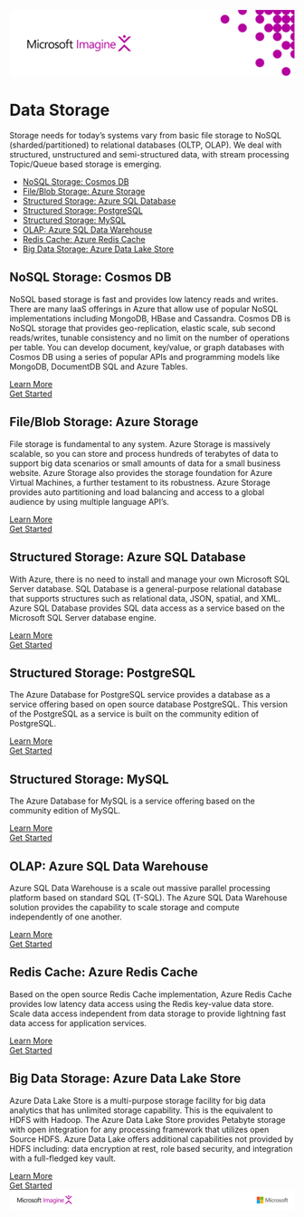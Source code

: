 ![](media/image1.png)
# Data Storage

Storage needs for today’s systems vary from basic file storage to NoSQL
(sharded/partitioned) to relational databases (OLTP, OLAP). We deal with
structured, unstructured and semi-structured data, with stream
processing Topic/Queue based storage is emerging.  
- [NoSQL Storage: Cosmos DB](#nosql-storage-cosmos-db)  
- [File/Blob Storage: Azure Storage](#fileblob-storage-azure-storage)  
- [Structured Storage: Azure SQL Database](#structured-storage-azure-sql-database)  
- [Structured Storage: PostgreSQL](#structured-storage-postgresql)  
- [Structured Storage: MySQL](#structured-storage-mysql)  
- [OLAP: Azure SQL Data Warehouse](#olap-azure-sql-data-warehouse)  
- [Redis Cache: Azure Redis Cache](#redis-cache-azure-redis-cache)  
- [Big Data Storage: Azure Data Lake Store](#big-data-storage-azure-data-lake-store)  

## NoSQL Storage: Cosmos DB

NoSQL based storage is fast and provides low latency reads and writes.
There are many IaaS offerings in Azure that allow use of popular NoSQL
implementations including MongoDB, HBase and Cassandra. Cosmos DB is
NoSQL storage that provides geo-replication, elastic scale, sub second
reads/writes, tunable consistency and no limit on the number of
operations per table. You can develop document, key/value, or graph
databases with Cosmos DB using a series of popular APIs and programming
models like MongoDB, DocumentDB SQL and Azure Tables.

[Learn More](https://docs.microsoft.com/en-us/azure/cosmos-db/introduction)  
[Get Started](https://docs.microsoft.com/en-us/azure/cosmos-db/create-documentdb-dotnet)

## File/Blob Storage: Azure Storage

File storage is fundamental to any system. Azure Storage is massively
scalable, so you can store and process hundreds of terabytes of data to
support big data scenarios or small amounts of data for a small business
website. Azure Storage also provides the storage foundation for Azure
Virtual Machines, a further testament to its robustness. Azure Storage
provides auto partitioning and load balancing and access to a global
audience by using multiple language API’s.

[Learn More](https://docs.microsoft.com/en-us/azure/storage/storage-introduction)  
[Get Started](https://docs.microsoft.com/en-us/azure/storage/storage-create-storage-account)

## Structured Storage: Azure SQL Database

With Azure, there is no need to install and manage your own Microsoft
SQL Server database. SQL Database is a general-purpose relational
database that supports structures such as relational data, JSON,
spatial, and XML. Azure SQL Database provides SQL data access as a
service based on the Microsoft SQL Server database engine.

[Learn More](https://docs.microsoft.com/en-us/azure/sql-database/sql-database-technical-overview)  
[Get Started](https://docs.microsoft.com/en-us/azure/sql-database/sql-database-get-started-portal)  

## Structured Storage: PostgreSQL

The Azure Database for PostgreSQL service provides a database as a
service offering based on open source database PostgreSQL. This version
of the PostgreSQL as a service is built on the community edition of
PostgreSQL.

[Learn More](https://docs.microsoft.com/en-us/azure/postgresql/overview)  
[Get Started](https://docs.microsoft.com/en-us/azure/postgresql/quickstart-create-server-database-portal)

## Structured Storage: MySQL

The Azure Database for MySQL is a service offering based on the
community edition of MySQL.

[Learn More](https://docs.microsoft.com/en-us/azure/mysql/overview)  
[Get Started](https://docs.microsoft.com/en-us/azure/mysql/quickstart-create-mysql-server-database-using-azure-portal)

## OLAP: Azure SQL Data Warehouse

Azure SQL Data Warehouse is a scale out massive parallel processing
platform based on standard SQL (T-SQL). The Azure SQL Data Warehouse
solution provides the capability to scale storage and compute
independently of one another.

[Learn More](https://docs.microsoft.com/en-us/azure/sql-data-warehouse/sql-data-warehouse-overview-what-is)  
[Get Started](https://docs.microsoft.com/en-us/azure/sql-data-warehouse/sql-data-warehouse-get-started-tutorial)

## Redis Cache: Azure Redis Cache

Based on the open source Redis Cache implementation, Azure Redis Cache
provides low latency data access using the Redis key-value data store.
Scale data access independent from data storage to provide lightning
fast data access for application services.

[Learn More](https://docs.microsoft.com/en-us/azure/redis-cache/)  
[Get Started](https://docs.microsoft.com/en-us/azure/redis-cache/cache-dotnet-how-to-use-azure-redis-cache)  

## Big Data Storage: Azure Data Lake Store

Azure Data Lake Store is a multi-purpose storage facility for big data
analytics that has unlimited storage capability. This is the equivalent
to HDFS with Hadoop. The Azure Data Lake Store provides Petabyte storage
with open integration for any processing framework that utilizes open
Source HDFS. Azure Data Lake offers additional capabilities not provided
by HDFS including: data encryption at rest, role based security, and
integration with a full-fledged key vault.

[Learn More](https://docs.microsoft.com/en-us/azure/data-lake-store/data-lake-store-overview)  
[Get Started](https://docs.microsoft.com/en-us/azure/data-lake-store/data-lake-store-get-started-portal)  
![](media/image2.png)